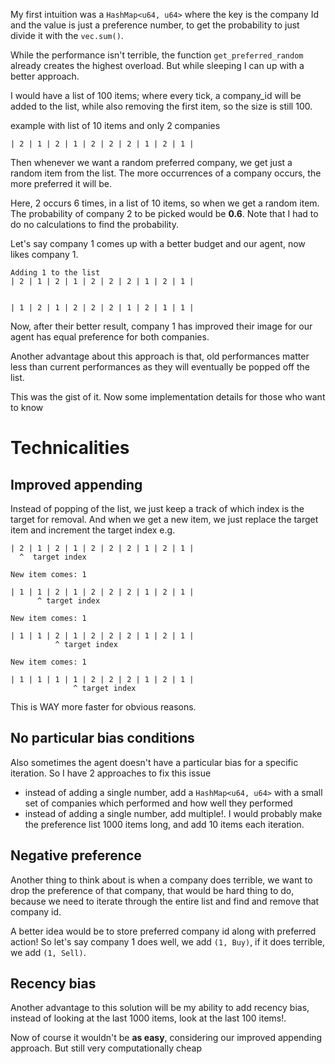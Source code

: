 My first intuition was a `HashMap<u64, u64>` where the key is the company Id and the value is just a preference number, to get the probability to just divide it with the `vec.sum()`.

While the performance isn't terrible, the function `get_preferred_random` already creates the highest overload. But while sleeping I can up with a better approach.

I would have a list of 100 items; where every tick, a company_id will be added to the list, while also removing the first item, so the size is still 100.

example with list of 10 items and only 2 companies
```
| 2 | 1 | 2 | 1 | 2 | 2 | 2 | 1 | 2 | 1 |
```
Then whenever we want a random preferred company, we get just a random item from the list. The more occurrences of a company occurs, the more preferred it will be.

Here, 2 occurs 6 times, in a list of 10 items, so when we get a random item. The probability of company 2 to be picked would be **0.6**.
Note that I had to do no calculations to find the probability.

Let's say company 1 comes up with a better budget and our agent, now likes company 1.
```
Adding 1 to the list
| 2 | 1 | 2 | 1 | 2 | 2 | 2 | 1 | 2 | 1 |


| 1 | 2 | 1 | 2 | 2 | 2 | 1 | 2 | 1 | 1 |
```
Now, after their better result, company 1 has improved their image for our agent has equal preference for both companies.

Another advantage about this approach is that, old performances matter less than current performances as they will eventually be popped off the list.

This was the gist of it. Now some implementation details for those who want to know

# Technicalities

## Improved appending
Instead of popping of the list, we just keep a track of which index is the target for removal.
And when we get a new item, we just replace the target item and increment the target index
e.g.
```
| 2 | 1 | 2 | 1 | 2 | 2 | 2 | 1 | 2 | 1 |
  ^  target index

New item comes: 1

| 1 | 1 | 2 | 1 | 2 | 2 | 2 | 1 | 2 | 1 |
      ^ target index

New item comes: 1

| 1 | 1 | 2 | 1 | 2 | 2 | 2 | 1 | 2 | 1 |
          ^ target index

New item comes: 1

| 1 | 1 | 1 | 1 | 2 | 2 | 2 | 1 | 2 | 1 |
              ^ target index
```
This is WAY more faster for obvious reasons.

## No particular bias conditions
Also sometimes the agent doesn't have a particular bias for a specific iteration.
So I have 2 approaches to fix this issue
- instead of adding a single number, add a `HashMap<u64, u64>` with a small set of companies which performed and how well they performed
- instead of adding a single number, add multiple!. I would probably make the preference list 1000 items long, and add 10 items each iteration.

## Negative preference
Another thing to think about is when a company does terrible, we want to drop the preference of that company, that would be hard thing to do, because we need to iterate through the entire list and find and remove that company id.

A better idea would be to store preferred company id along with preferred action!
So let's say company 1 does well, we add `(1, Buy)`, if it does terrible, we add `(1, Sell)`.

## Recency bias
Another advantage to this solution will be my ability to add recency bias, instead of looking at the last 1000 items, look at the last 100 items!.

Now of course it wouldn't be **as easy**, considering our improved appending approach. But still very computationally cheap